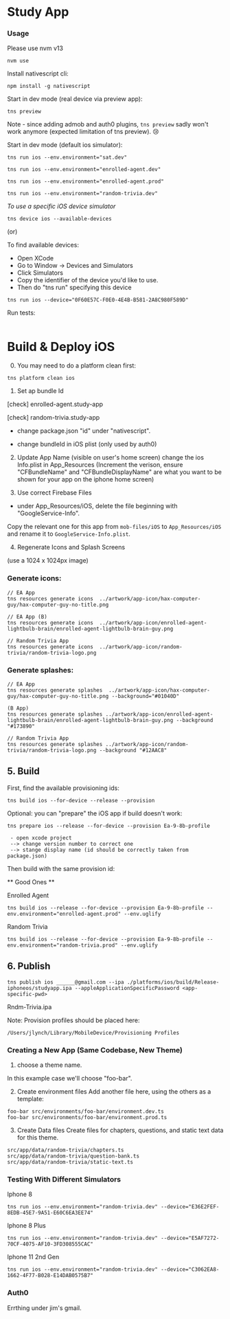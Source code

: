 # Study App

### Usage
Please use nvm v13
```
nvm use
```

Install nativescript cli:
```
npm install -g nativescript
```

Start in dev mode (real device via preview app):
```
tns preview
```

Note - since adding admob and auth0 plugins, `tns preview` sadly won't work anymore (expected limitation of tns preview). 😢

Start in dev mode (default ios simulator):
```
tns run ios --env.environment="sat.dev"

tns run ios --env.environment="enrolled-agent.dev"

tns run ios --env.environment="enrolled-agent.prod"

tns run ios --env.environment="random-trivia.dev"
```

_To use a specific iOS device simulator_

```
tns device ios --available-devices
```

(or)

To find available devices:
- Open XCode
- Go to Window -> Devices and Simulators
- Click Simulators
- Copy the identifier of the device you'd like to use.
- Then do "tns run" specifying this device

```
tns run ios --device="0F60E57C-F0E0-4E4B-B581-2A8C980F589D"
```


Run tests:
```

```

# Build & Deploy iOS

0. You may need to do a platform clean first:
```
tns platform clean ios
```

1. Set ap bundle Id

[check] enrolled-agent.study-app

[check] random-trivia.study-app

- change package.json "id" under "nativescript".

- change bundleId in iOS plist (only used by auth0)

2. Update App Name (visible on user's home screen)
change the ios Info.plist in App_Resources
(Increment the verison, ensure "CFBundleName" and "CFBundleDisplayName" are what you want to be shown for your app on the iphone home screen)

3. Use correct Firebase Files

- under App_Resources/iOS, delete the file beginning with "GoogleService-Info". 

Copy the relevant one for this app from `mob-files/iOS` to `App_Resources/iOS` and rename it to `GoogleService-Info.plist`.

4. Regenerate Icons and Splash Screens

(use a 1024 x 1024px image)

### Generate icons:
```
// EA App
tns resources generate icons  ../artwork/app-icon/hax-computer-guy/hax-computer-guy-no-title.png

// EA App (B)
tns resources generate icons  ../artwork/app-icon/enrolled-agent-lightbulb-brain/enrolled-agent-lightbulb-brain-guy.png

// Random Trivia App
tns resources generate icons  ../artwork/app-icon/random-trivia/random-trivia-logo.png

```
### Generate splashes:
```
// EA App
tns resources generate splashes  ../artwork/app-icon/hax-computer-guy/hax-computer-guy-no-title.png --background="#01040D"

(B App)
tns resources generate splashes ../artwork/app-icon/enrolled-agent-lightbulb-brain/enrolled-agent-lightbulb-brain-guy.png --background "#173890"

// Random Trivia App
tns resources generate splashes ../artwork/app-icon/random-trivia/random-trivia-logo.png --background "#12AAC8"
```

## 5. Build
First, find the available provisioning ids:
```
tns build ios --for-device --release --provision
```

Optional: you can "prepare" the iOS app if build doesn't work:
```
tns prepare ios --release --for-device --provision Ea-9-8b-profile

 - open xcode project
 --> change version number to correct one
 --> stange display name (id should be correctly taken from package.json)
```


Then build with the same provision id:

** Good Ones **

Enrolled Agent
```
tns build ios --release --for-device --provision Ea-9-8b-profile --env.environment="enrolled-agent.prod" --env.uglify
```

Random Trivia
```
tns build ios --release --for-device --provision Ea-9-8b-profile --env.environment="random-trivia.prod" --env.uglify
```


## 6. Publish
```
tns publish ios ______@gmail.com --ipa ./platforms/ios/build/Release-iphoneos/studyapp.ipa --appleApplicationSpecificPassword <app-specific-pwd>
```
Rndm-Trivia.ipa

Note: Provision profiles should be placed here:
```
/Users/jlynch/Library/MobileDevice/Provisioning Profiles
```

### Creating a New App (Same Codebase, New Theme)

1. choose a theme name. 

In this example case we'll choose "foo-bar".

2. Create environment files
Add another file here, using the others as a template: 
```
foo-bar src/environments/foo-bar/environment.dev.ts
foo-bar src/environments/foo-bar/environment.prod.ts
```

3. Create Data files
Create files for chapters, questions, and static text data for this theme.
```
src/app/data/random-trivia/chapters.ts
src/app/data/random-trivia/question-bank.ts
src/app/data/random-trivia/static-text.ts
```

### Testing With Different Simulators

Iphone 8
```
tns run ios --env.environment="random-trivia.dev" --device="E36E2FEF-8EDB-45E7-9A51-E60C6EA3EE74"
```

Iphone 8 Plus
```
tns run ios --env.environment="random-trivia.dev" --device="E5AF7272-70CF-4075-AF10-3FD308555CAC"
```

Iphone 11 2nd Gen
```
tns run ios --env.environment="random-trivia.dev" --device="C3062EA8-1662-4F77-B028-E14DAB0575B7"
```


### Auth0

Errthing under jim's gmail.


